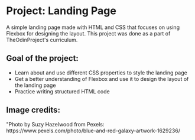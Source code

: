 <h1>Project: Landing Page</h1>

<p>A simple landing page made with HTML and CSS that focuses on using Flexbox for designing the layout. This project was done as a part of TheOdinProject's curriculum.</p>

<h2>Goal of the project:</h2>

<ul>
    <li>Learn about and use different CSS properties to style the landing page</li>
    <li>Get a better understanding of Flexbox and use it to design the layout of the landing page</li>
    <li>Practice writing structured HTML code</li>
</ul> 

<h2>Image credits:</h2>

<p>"Photo by Suzy Hazelwood from Pexels: https://www.pexels.com/photo/blue-and-red-galaxy-artwork-1629236/</p>